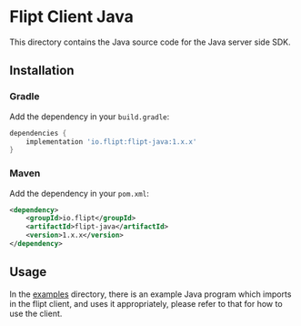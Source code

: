 # Flipt Client Java

This directory contains the Java source code for the Java server side SDK.

## Installation

### Gradle

Add the dependency in your `build.gradle`:

```groovy
dependencies {
    implementation 'io.flipt:flipt-java:1.x.x'
}
```

### Maven

Add the dependency in your `pom.xml`:

```xml
<dependency>
    <groupId>io.flipt</groupId>
    <artifactId>flipt-java</artifactId>
    <version>1.x.x</version>
</dependency>
```

## Usage

In the [examples](./examples) directory, there is an example Java program which imports in the flipt client, and uses it appropriately, please refer to that for how to use the client.

